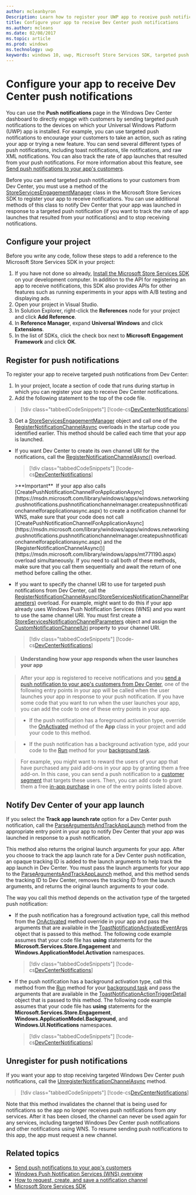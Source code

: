 ---author: mcleanbyronDescription: Learn how to register your UWP app to receive push notifications that you send from Windows Dev Center.title: Configure your app to receive Dev Center push notificationsms.author: mcleansms.date: 02/08/2017ms.topic: articlems.prod: windowsms.technology: uwpkeywords: windows 10, uwp, Microsoft Store Services SDK, targeted push notifications, Dev Center---# Configure your app to receive Dev Center push notificationsYou can use the **Push notifications** page in the Windows Dev Center dashboard to directly engage with customers by sending targeted push notifications to the devices on which your Universal Windows Platform (UWP) app is installed. For example, you can use targeted push notifications to encourage your customers to take an action, such as rating your app or trying a new feature. You can send several different types of push notifications, including toast notifications, tile notifications, and raw XML notifications. You can also track the rate of app launches that resulted from your push notifications. For more information about this feature, see [Send push notifications to your app's customers](../publish/send-push-notifications-to-your-apps-customers.md).Before you can send targeted push notifications to your customers from Dev Center, you must use a method of the [StoreServicesEngagementManager](https://msdn.microsoft.com/library/windows/apps/microsoft.services.store.engagement.storeservicesengagementmanager.aspx) class in the Microsoft Store Services SDK to register your app to receive notifications. You can use additional methods of this class to notify Dev Center that your app was launched in response to a targeted push notification (if you want to track the rate of app launches that resulted from your notifications) and to stop receiving notifications.## Configure your projectBefore you write any code, follow these steps to add a reference to the Microsoft Store Services SDK in your project:1. If you have not done so already, [Install the Microsoft Store Services SDK](microsoft-store-services-sdk.md#install-the-sdk) on your development computer. In addition to the API for registering an app to receive notifications, this SDK also provides APIs for other features such as running experiments in your apps with A/B testing and displaying ads.2. Open your project in Visual Studio.3. In Solution Explorer, right-click the **References** node for your project and click **Add Reference**.4. In **Reference Manager**, expand **Universal Windows** and click **Extensions**.5. In the list of SDKs, click the check box next to **Microsoft Engagement Framework** and click **OK**.## Register for push notificationsTo register your app to receive targeted push notifications from Dev Center:1. In your project, locate a section of code that runs during startup in which you can register your app to receive Dev Center notifications.2. Add the following statement to the top of the code file.  > [!div class="tabbedCodeSnippets"]  [!code-cs[DevCenterNotifications](./code/StoreSDKSamples/cs/DevCenterNotifications.cs#EngagementNamespace)]3. Get a [StoreServicesEngagementManager](https://msdn.microsoft.com/library/windows/apps/microsoft.services.store.engagement.storeservicesengagementmanager.aspx) object and call one of the [RegisterNotificationChannelAsync](https://msdn.microsoft.com/library/windows/apps/microsoft.services.store.engagement.storeservicesengagementmanager.registernotificationchannelasync.aspx) overloads in the startup code you identified earlier. This method should be called each time that your app is launched.  * If you want Dev Center to create its own channel URI for the notifications, call the [RegisterNotificationChannelAsync()](https://msdn.microsoft.com/library/windows/apps/mt771190.aspx) overload.    > [!div class="tabbedCodeSnippets"]    [!code-cs[DevCenterNotifications](./code/StoreSDKSamples/cs/DevCenterNotifications.cs#RegisterNotificationChannelAsync1)]    <span/>    >**Important**&nbsp;&nbsp;If your app also calls [CreatePushNotificationChannelForApplicationAsync](https://msdn.microsoft.com/library/windows/apps/windows.networking.pushnotifications.pushnotificationchannelmanager.createpushnotificationchannelforapplicationasync.aspx) to create a notification channel for WNS, make sure that your code does not call [CreatePushNotificationChannelForApplicationAsync](https://msdn.microsoft.com/library/windows/apps/windows.networking.pushnotifications.pushnotificationchannelmanager.createpushnotificationchannelforapplicationasync.aspx) and the [RegisterNotificationChannelAsync()](https://msdn.microsoft.com/library/windows/apps/mt771190.aspx) overload simultaneously. If you need to call both of these methods, make sure that you call them sequentially and await the return of one method before calling the other.  * If you want to specify the channel URI to use for targeted push notifications from Dev Center, call the [RegisterNotificationChannelAsync(StoreServicesNotificationChannelParameters)](https://msdn.microsoft.com/library/windows/apps/mt771191.aspx) overload. For example, might want to do this if your app already uses Windows Push Notification Services (WNS) and you want to use the same channel URI. You must first create a [StoreServicesNotificationChannelParameters](https://msdn.microsoft.com/en-us/library/windows/apps/microsoft.services.store.engagement.storeservicesnotificationchannelparameters.aspx) object and assign the [CustomNotificationChannelUri](https://msdn.microsoft.com/library/windows/apps/microsoft.services.store.engagement.storeservicesnotificationchannelparameters.customnotificationchanneluri.aspx) property to your channel URI.    > [!div class="tabbedCodeSnippets"]    [!code-cs[DevCenterNotifications](./code/StoreSDKSamples/cs/DevCenterNotifications.cs#RegisterNotificationChannelAsync2)]  >#### Understanding how your app responds when the user launches your app  >After your app is registered to receive notifications and you [send a push notification to your app's customers from Dev Center](../publish/send-push-notifications-to-your-apps-customers.md), one of the following entry points in your app will be called when the user launches your app in response to your push notification. If you have some code that you want to run when the user launches your app, you can add the code to one of these entry points in your app.  >* If the push notification has a foreground activation type, override the [OnActivated](https://msdn.microsoft.com/library/windows/apps/windows.ui.xaml.application.onactivated.aspx) method of the **App** class in your project and add your code to this method.  >* If the push notification has a background activation type, add your code to the [Run](https://msdn.microsoft.com/library/windows/apps/windows.applicationmodel.background.ibackgroundtask.run.aspx) method for your [background task](../launch-resume/support-your-app-with-background-tasks.md).  >For example, you might want to reward the users of your app that have purchased any paid add-ons in your app by granting them a free add-on. In this case, you can send a push notification to a [customer segment](../publish/create-customer-segments.md) that targets these users. Then, you can add code to grant them a free [in-app purchase](in-app-purchases-and-trials.md) in one of the entry points listed above.## Notify Dev Center of your app launchIf you select the **Track app launch rate** option for a Dev Center push notification, call the [ParseArgumentsAndTrackAppLaunch](https://msdn.microsoft.com/library/windows/apps/microsoft.services.store.engagement.storeservicesengagementmanager.parseargumentsandtrackapplaunch.aspx) method from the appropriate entry point in your app to notify Dev Center that your app was launched in response to a push notification.This method also returns the original launch arguments for your app. After you choose to track the app launch rate for a Dev Center push notification, an opaque tracking ID is added to the launch arguments to help track the app launch in Dev Center. You must pass the launch arguments for your app to the [ParseArgumentsAndTrackAppLaunch](https://msdn.microsoft.com/library/windows/apps/microsoft.services.store.engagement.storeservicesengagementmanager.parseargumentsandtrackapplaunch.aspx) method, and this method sends the tracking ID to Dev Center, removes the tracking ID from the launch arguments, and returns the original launch arguments to your code.The way you call this method depends on the activation type of the targeted push notification:* If the push notification has a foreground activation type, call this method from the [OnActivated](https://msdn.microsoft.com/library/windows/apps/windows.ui.xaml.application.onactivated.aspx) method override in your app and pass the arguments that are available in the [ToastNotificationActivatedEventArgs](https://msdn.microsoft.com/library/windows/apps/windows.applicationmodel.activation.toastnotificationactivatedeventargs.aspx) object that is passed to this method. The following code example assumes that your code file has **using** statements for the **Microsoft.Services.Store.Engagement** and  **Windows.ApplicationModel.Activation** namespaces.  > [!div class="tabbedCodeSnippets"]  [!code-cs[DevCenterNotifications](./code/StoreSDKSamples/cs/App.xaml.cs#OnActivated)]* If the push notification has a background activation type, call this method from the [Run](https://msdn.microsoft.com/library/windows/apps/windows.applicationmodel.background.ibackgroundtask.run.aspx) method for your [background task](../launch-resume/support-your-app-with-background-tasks.md) and pass the arguments that are available in the [ToastNotificationActionTriggerDetail](https://msdn.microsoft.com/library/windows/apps/windows.ui.notifications.toastnotificationactiontriggerdetail.aspx) object that is passed to this method. The following code example assumes that your code file has **using** statements for the **Microsoft.Services.Store.Engagement**, **Windows.ApplicationModel.Background**, and **Windows.UI.Notifications** namespaces.  > [!div class="tabbedCodeSnippets"]  [!code-cs[DevCenterNotifications](./code/StoreSDKSamples/cs/DevCenterNotifications.cs#Run)]## Unregister for push notificationsIf you want your app to stop receiving targeted Windows Dev Center push notifications, call the [UnregisterNotificationChannelAsync](https://msdn.microsoft.com/library/windows/apps/microsoft.services.store.engagement.storeservicesengagementmanager.unregisternotificationchannelasync) method.> [!div class="tabbedCodeSnippets"][!code-cs[DevCenterNotifications](./code/StoreSDKSamples/cs/DevCenterNotifications.cs#UnregisterNotificationChannelAsync)]Note that this method invalidates the channel that is being used for notifications so the app no longer receives push notifications from *any* services. After it has been closed, the channel can never be used again for any services, including targeted Windows Dev Center push notifications and other notifications using WNS. To resume sending push notifications to this app, the app must request a new channel.## Related topics* [Send push notifications to your app's customers](../publish/send-push-notifications-to-your-apps-customers.md)* [Windows Push Notification Services (WNS) overview](https://msdn.microsoft.com/windows/uwp/controls-and-patterns/tiles-and-notifications-windows-push-notification-services--wns--overview)* [How to request, create, and save a notification channel](https://msdn.microsoft.com/library/windows/apps/xaml/hh868221)* [Microsoft Store Services SDK](https://msdn.microsoft.com/windows/uwp/monetize/microsoft-store-services-sdk)
